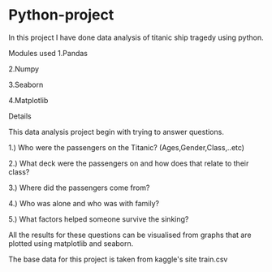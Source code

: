 # Python-project

In this project I have done data analysis of titanic ship tragedy using python.

Modules used 
1.Pandas

2.Numpy

3.Seaborn

4.Matplotlib

Details

This data analysis project begin with trying to answer questions.

1.) Who were the passengers on the Titanic? (Ages,Gender,Class,..etc)

2.) What deck were the passengers on and how does that relate to their class?

3.) Where did the passengers come from?

4.) Who was alone and who was with family?

5.) What factors helped someone survive the sinking?

All the results for these questions can be visualised from graphs that are plotted using matplotlib and seaborn.

The base data for this project is taken from kaggle's site train.csv
